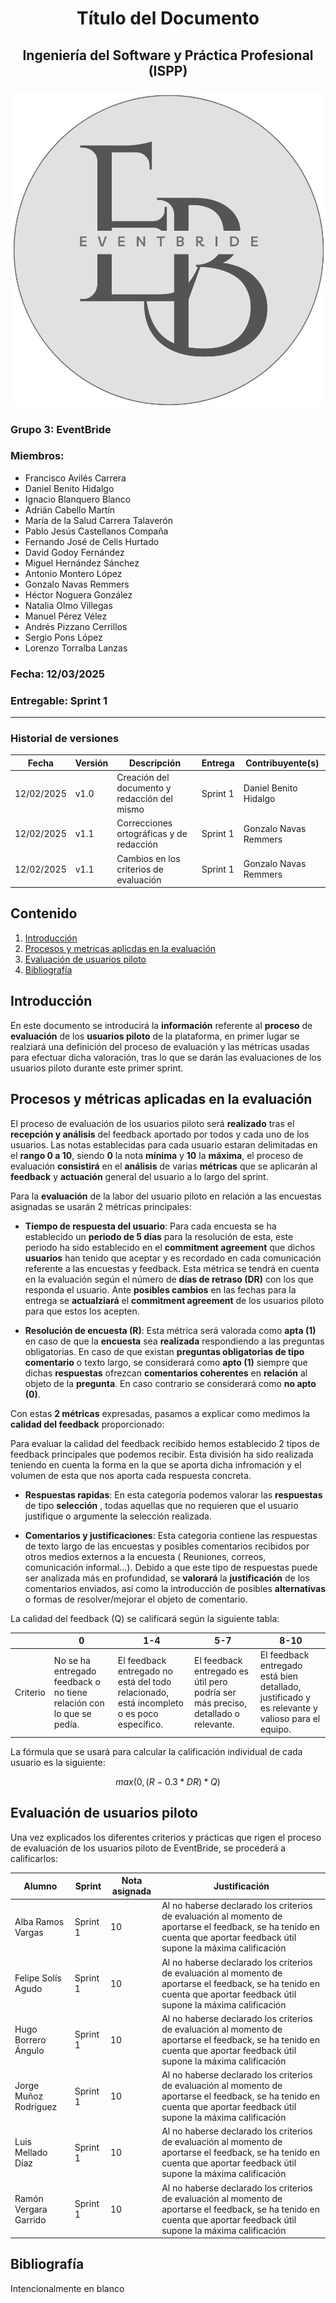 # <p style="text-align: center;">Título del Documento</p>
## <p style="text-align: center;">Ingeniería del Software y Práctica Profesional (ISPP)</p>
<center><img src="../img/Eventbride.png"></center>

### Grupo 3: EventBride

### Miembros:
- Francisco Avilés Carrera
- Daniel Benito Hidalgo
- Ignacio Blanquero Blanco
- Adrián Cabello Martín
- María de la Salud Carrera Talaverón
- Pablo Jesús Castellanos Compaña
- Fernando José de Celis Hurtado
- David Godoy Fernández
- Miguel Hernández Sánchez
- Antonio Montero López
- Gonzalo Navas Remmers
- Héctor Noguera González
- Natalia Olmo Villegas
- Manuel Pérez Vélez
- Andrés Pizzano Cerrillos
- Sergio Pons López
- Lorenzo Torralba Lanzas

### Fecha: 12/03/2025

### Entregable: Sprint 1

---

### Historial de versiones

|Fecha|Versión|Descripción|Entrega|Contribuyente(s)|
|---|---|---|---|---|
|12/02/2025 |v1.0|Creación del documento y redacción del mismo| Sprint 1 |Daniel Benito Hidalgo|
|12/02/2025 |v1.1|Correcciones ortográficas y de redacción| Sprint 1 |Gonzalo Navas Remmers|
|12/02/2025 |v1.1|Cambios en los criterios de evaluación| Sprint 1 |Gonzalo Navas Remmers|


## Contenido
1. [Introducción](#intro)
2. [Procesos y metricas aplicdas en la evaluación ](#med)
3. [Evaluación de usuarios piloto](#eval)
3. [Bibliografía](#bib)

<div id='intro'></div>

## Introducción

En este documento se introducirá la **información** referente al **proceso** de **evaluación** de los **usuarios piloto** de la plataforma, en primer lugar se realziará una definición del proceso de evaluación y las métricas usadas para efectuar dicha valoración, tras lo que se darán las evaluaciones de los usuarios piloto durante este primer sprint.

<div id='med'></div>

## Procesos y métricas aplicadas en la evaluación

El proceso de evaluación de los usuarios piloto será **realizado** tras el **recepción y análisis** del feedback aportado por todos y cada uno de los usuarios. Las notas establecidas para cada usuario estaran delimitadas en el **rango 0 a 10**, siendo **0** la nota **mínima** y **10** la **máxima**, el proceso de evaluación **consistirá** en el **análisis** de varias **métricas** que se aplicarán al **feedback** y **actuación** general del usuario a lo largo del sprint.

Para la **evaluación** de la labor del usuario piloto en relación a las encuestas asignadas se usarán 2 métricas principales:

- **Tiempo de respuesta del usuario**: Para cada encuesta se ha establecido un **periodo de 5 días** para la resolución de esta, este periodo ha sido establecido en el **commitment agreement** que dichos **usuarios** han tenido que aceptar y es recordado en cada comunicación referente a las encuestas y feedback. Esta métrica se tendrá en cuenta en la evaluación según el número de **días de retraso (DR)** con los que responda el usuario.
Ante **posibles cambios** en las fechas para la entrega se **actualziará** el **commitment agreement** de los usuarios piloto   para que estos los acepten.

- **Resolución de encuesta (R)**: Esta métrica será valorada como **apta (1)** en caso de que la **encuesta** sea **realizada** respondiendo a las preguntas obligatorias. En caso de que existan **preguntas obligatorias de tipo comentario** o texto largo, se considerará como **apto (1)** siempre que dichas **respuestas** ofrezcan **comentarios coherentes** en **relación** al objeto de la **pregunta**. En caso contrario se considerará como **no apto (0)**.

Con estas **2 métricas** expresadas, pasamos a explicar como medimos la **calidad del feedback** proporcionado:

Para evaluar la calidad del feedback recibido hemos establecido 2 tipos de feedback principales que podemos recibir. Esta división ha sido realizada teniendo en cuenta la forma en la que se aporta dicha infromación y el volumen de esta que nos aporta cada respuesta concreta. 
- **Respuestas rapidas**: En esta categoría podemos valorar las **respuestas** de tipo **selección** , todas aquellas que no requieren que el usuario justifique o argumente la selección realizada.

- **Comentarios y justificaciones**: Esta categoria contiene las respuestas de texto largo de las encuestas y posibles comentarios recibidos por otros medios externos a la encuesta ( Reuniones, correos, comunicación informal...). Debido a que este tipo de respuestas puede ser analizada más en profundidad, se **valorará** la **justificación** de los comentarios enviados, así como la introducción de posibles **alternativas** o formas de resolver/mejorar el objeto de comentario. 

La calidad del feedback (Q) se calificará según la siguiente tabla:

| | 0 | 1-4 | 5-7 | 8-10 |
|---|---|---|---|---|
|Criterio | No se ha entregado feedback o no tiene relación con lo que se pedía. | El feedback entregado no está del todo relacionado, está incompleto o es poco específico. | El feedback entregado es útil pero podría ser más preciso, detallado o relevante. | El feedback entregado está bien detallado, justificado y es relevante y valioso para el equipo. |

La fórmula que se usará para calcular la calificación individual de cada usuario es la siguiente:
```math
max(0, (R-0.3*DR)*Q)
```

<div id='eval'></div>

## Evaluación de usuarios piloto

Una vez explicados los diferentes criterios y prácticas que rigen el proceso de evaluación de los usuarios piloto de EventBride, se procederá a calificarlos:

|Alumno|Sprint|Nota asignada|Justificación|
|---|---|---|---|
|Alba Ramos Vargas |Sprint 1| 10 | Al no haberse declarado los criterios de evaluación al momento de aportarse el feedback, se ha tenido en cuenta que aportar feedback útil supone la máxima calificación  |
|Felipe Solís Agudo |Sprint 1| 10 | Al no haberse declarado los criterios de evaluación al momento de aportarse el feedback, se ha tenido en cuenta que aportar feedback útil supone la máxima calificación  |
|Hugo Borrero Ángulo |Sprint 1| 10 | Al no haberse declarado los criterios de evaluación al momento de aportarse el feedback, se ha tenido en cuenta que aportar feedback útil supone la máxima calificación  |
|Jorge Muñoz Rodríguez |Sprint 1| 10 | Al no haberse declarado los criterios de evaluación al momento de aportarse el feedback, se ha tenido en cuenta que aportar feedback útil supone la máxima calificación  |
|Luis Mellado Díaz |Sprint 1| 10 | Al no haberse declarado los criterios de evaluación al momento de aportarse el feedback, se ha tenido en cuenta que aportar feedback útil supone la máxima calificación  |
|Ramón Vergara Garrido |Sprint 1| 10 | Al no haberse declarado los criterios de evaluación al momento de aportarse el feedback, se ha tenido en cuenta que aportar feedback útil supone la máxima calificación  |


<div id='bib'></div>

## Bibliografía

Intencionalmente en blanco
